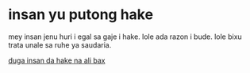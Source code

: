 # insan yu putong hake

mey insan jenu huri i egal sa gaje i hake.
lole ada razon i bude.
lole bixu trata unale sa ruhe ya saudaria.

[duga insan da hake na ali bax](https://www.ohchr.org/EN/UDHR/Pages/SearchByLang.aspx)

